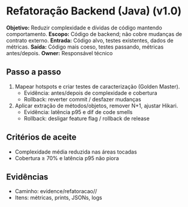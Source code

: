 # Refatoração Backend (Java) (v1.0)
**Objetivo:** Reduzir complexidade e dívidas de código mantendo comportamento.
**Escopo:** Código de backend; não cobre mudanças de contrato externo.
**Entrada:** Código alvo, testes existentes, dados de métricas.
**Saída:** Código mais coeso, testes passando, métricas antes/depois.
**Owner:** Responsável técnico

## Passo a passo
1) Mapear hotspots e criar testes de caracterização (Golden Master).
   - Evidência: antes/depois de complexidade e cobertura
   - Rollback: reverter commit / desfazer mudanças
2) Aplicar extração de métodos/objetos, remover N+1, ajustar Hikari.
   - Evidência: latência p95 e dif de code smells
   - Rollback: desligar feature flag / rollback de release

## Critérios de aceite
- Complexidade média reduzida nas áreas tocadas
- Cobertura ≥ 70% e latência p95 não piora

## Evidências
- Caminho: evidence/refatoracao/<case>/
- Itens: métricas, prints, JSONs, logs

